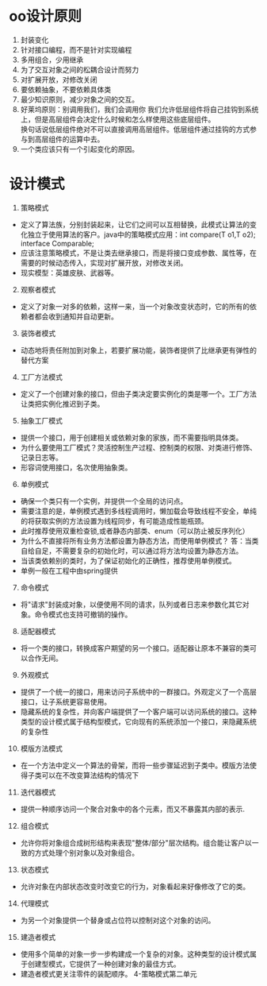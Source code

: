 # oo设计原则
1. 封装变化
2. 针对接口编程，而不是针对实现编程  
3. 多用组合，少用继承
4. 为了交互对象之间的松耦合设计而努力
5. 对扩展开放，对修改关闭
6. 要依赖抽象，不要依赖具体类
7. 最少知识原则，减少对象之间的交互。
8. 好莱坞原则：别调用我们，我们会调用你
		我们允许低层组件将自己挂钩到系统上，但是高层组件会决定什么时候和怎么样使用这些底层组件。  
		换句话说低层组件绝对不可以直接调用高层组件。低层组件通过挂钩的方式参与到高层组件的运算中去。  
9. 一个类应该只有一个引起变化的原因。  

# 设计模式
1. 策略模式  
* 定义了算法族，分别封装起来，让它们之间可以互相替换，此模式让算法的变化独立于使用算法的客户。java中的策略模式应用：int compare(T o1,T o2); interface Comparable;   
* 应该注意策略模式，不是让类去继承接口，而是将接口变成参数、属性等，在需要的时候动态传入，实现对扩展开放，对修改关闭。  
* 现实模型：英雄皮肤、武器等。    	
2. 观察者模式
* 定义了对象一对多的依赖，这样一来，当一个对象改变状态时，它的所有的依赖者都会收到通知并自动更新。
3. 装饰者模式
* 动态地将责任附加到对象上，若要扩展功能，装饰者提供了比继承更有弹性的替代方案

4. 工厂方法模式
* 定义了一个创建对象的接口，但由子类决定要实例化的类是哪一个。工厂方法让类把实例化推迟到子类。  
5. 抽象工厂模式
* 提供一个接口，用于创建相关或依赖对象的家族，而不需要指明具体类。  
* 为什么要使用工厂模式？灵活控制生产过程、控制类的权限、对类进行修饰、记录日志等。
* 形容词使用接口，名次使用抽象类。
  
6. 单例模式
* 确保一个类只有一个实例，并提供一个全局的访问点。  
* 需要注意的是，单例模式遇到多线程调用时，懒加载会导致线程不安全，单纯的将获取实例的方法设置为线程同步，有可能造成性能瓶颈。    
* 此时推荐使用双重检查锁,或者静态内部类、enum（可以防止被反序列化）
* 为什么不直接将所有业务方法都设置为静态方法，而使用单例模式？
	答：当类自给自足，不需要复杂的初始化时，可以通过将方法均设置为静态方法。 
* 当该类依赖别的类时，为了保证初始化的正确性，推荐使用单例模式。   
* 单例一般在工程中由spring提供  
7. 命令模式
* 将"请求"封装成对象，以便使用不同的请求，队列或者日志来参数化其它对象。命令模式也支持可撤销的操作。

8. 适配器模式
* 将一个类的接口，转换成客户期望的另一个接口。适配器让原本不兼容的类可以合作无间。  

9. 外观模式
* 提供了一个统一的接口，用来访问子系统中的一群接口。外观定义了一个高层接口，让子系统更容易使用。  
* 隐藏系统的复杂性，并向客户端提供了一个客户端可以访问系统的接口。这种类型的设计模式属于结构型模式，它向现有的系统添加一个接口，来隐藏系统的复杂性

10. 模版方法模式
* 在一个方法中定义一个算法的骨架，而将一些步骤延迟到子类中。模版方法使得子类可以在不改变算法结构的情况下

11. 迭代器模式
* 提供一种顺序访问一个聚合对象中的各个元素，而又不暴露其内部的表示.  
12. 组合模式
* 允许你将对象组合成树形结构来表现"整体/部分"层次结构。组合能让客户以一致的方式处理个别对象以及对象组合。

13. 状态模式
* 允许对象在内部状态改变时改变它的行为，对象看起来好像修改了它的类。  

14. 代理模式
* 为另一个对象提供一个替身或占位符以控制对这个对象的访问。

15. 建造者模式
* 使用多个简单的对象一步一步构建成一个复杂的对象。这种类型的设计模式属于创建型模式，它提供了一种创建对象的最佳方式。
* 建造者模式更关注零件的装配顺序。
      4-策略模式第二单元